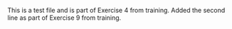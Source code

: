 This is a test file and is part of Exercise 4 from training.
Added the second line as part of Exercise 9 from training.

